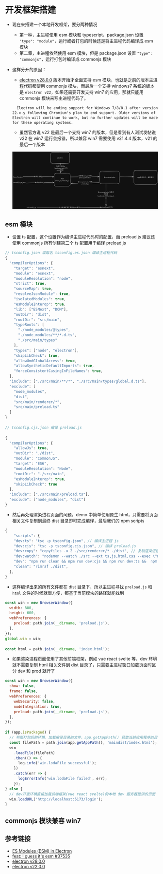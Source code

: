 # 开发框架搭建

- 现在来搭建一个本地开发框架，要分两种情况
  - 第一种，主进程使用 esm 模块和 typescript，package.json 设置 `"type": "module"`，运行或者打包的时候还是将主进程代码编译成 esm 模块
  - 第二章，主进程依然使用 esm 模块，但是 package.json 设置 `"type": "commonjs"`，运行打包时编译成 commonjs 模块
- 这样分开的原因：

  - [electron v28.0.0](https://github.com/electron/electron/releases/tag/v28.0.0) 版本开始才全面支持 esm 模块，也就是之前的版本主进程代码都使用 commonjs 模块，而最后一个支持 windows7 系统的版本是 `electron v22`，如果还需要开发支持 win7 的应用，那就只能用 commonjs 模块来写主进程代码了。

  ```
    Electron will be ending support for Windows 7/8/8.1 after version 22.x.y following Chromium's plan to end support. Older versions of Electron will continue to work, but no further updates will be made for these operating systems.
  ```

  - 虽然官方说 v22 是最后一个支持 win7 的版本，但是看到有人测试发帖说 v22 在 win7 运行会报错，所以兼容 win7 需要使用 v21.4.4 版本，v21 的最后一个版本

  ![electron_dev](./img/electron_dev.png)

## esm 模块

- 设置 ts 配置，这个设置作为编译主进程代码时的配置，而 preload.js 建议还使用 commonjs 所有创建第二个 ts 配置用于编译 preload.js

```js
// tsconfig.json 或取名 tsconfig.es.json 编译主进程代码
{
  "compilerOptions": {
    "target": "esnext",
    "module": "esnext",
    "moduleResolution": "node",
    "strict": true,
    "sourceMap": true,
    "resolveJsonModule": true,
    "isolatedModules": true,
    "esModuleInterop": true,
    "lib": ["ESNext", "DOM"],
    "outDir": "dist",
    "rootDir": "src/main",
    "typeRoots": [
      "./node_modules/@types",
      "./node_modules/**/*.d.ts",
      "./src/main/types"
    ],
    "types": ["node", "electron"],
    "skipLibCheck": true,
    "allowUmdGlobalAccess": true,
    "allowSyntheticDefaultImports": true,
    "forceConsistentCasingInFileNames": true,
  },
  "include": ["./src/main/**/*", "./src/main/types/global.d.ts"],
  "exclude": [
    "node_modules",
    "dist",
    "src/main/renderer/*",
    "src/main/preload.ts"
  ]
}

// tsconfig.cjs.json 编译 preload.js

{
  "compilerOptions": {
    "allowJs": true,
    "outDir": "./dist",
    "module": "CommonJS",
    "target": "ES6",
    "moduleResolution": "Node",
    "rootDir": "./src/main",
    "esModuleInterop": true,
    "skipLibCheck": true
  },
  "include": ["./src/main/preload.ts"],
  "exclude": ["node_modules", "dist"]
}

```

- 然后再处理渲染进程页面的问题，demo 中简单使用原生 html，只需要将页面相关文件复制到最终 dist 目录即可完成编译，最后我们的 npm scripts

```js
{
    "scripts": {
    "dev:ts": "tsc -p tsconfig.json", // 编译主进程 js
    "dev:cjs": "tsc -p tsconfig.cjs.json", // 编译 preload.js
    "dev:copy": "copyfiles -u 2 ./src/renderer/* ./dist", // 复制渲染进程页面到 dist
    "dev:watch": "nodemon --watch ./src --ext ts,js,html,css --exec \"npm run dev\"", // 监测代码变化重新编译启动
    "dev": "npm run clean && npm run dev:cjs && npm run dev:ts &&  npm run dev:copy && electron .", // 启动本地dev环境
    "clean": "rimraf ./dist",
  },
}

```

- 这样编译出来的所有文件都在 dist 目录下，所以主进程寻找 `preload.js` 和 `html` 文件的时候就很方便，都基于当前模块的路径就能找到

```js
const win = new BrowserWindow({
  width: 800,
  height: 600,
  webPreferences: {
    preload: path.join(__dirname, 'preload.js'),
  },
});
global.win = win;

const html = path.join(__dirname, 'index.html');
```

- 如果渲染进程页面使用了其他前端框架，例如 vue react svelte 等，dev 环境就不需要复制 html 相关文件到 dist 目录了，只需要主进程窗口加载页面时区分 dev 和 prod 就行了

```js
const win = new BrowserWindow({
  show: false,
  frame: false,
  webPreferences: {
    webSecurity: false,
    nodeIntegration: true,
    preload: path.join(__dirname, 'preload.js'),
  },
});

if (app.isPackaged) {
  // 判断打包后的环境，加载编译目录的文件，app.getAppPath() 获取当前应用程序的目录，获取到的目录就是 `你的安装目录/resources/app.asar`
  const filePath = path.join(app.getAppPath(), 'maindist/index.html');
  win
    .loadFile(filePath)
    .then(() => {
      log.info('win.lodaFile successful');
    })
    .catch(err => {
      logErrorInfo('win.lodaFile failed', err);
    });
} else {
  // dev开发环境直接加载前端框架(vue react svelte)的本地 dev 服务器提供的页面
  win.loadURL('http://localhost:5173/login');
}
```

## commonjs 模块兼容 win7

## 参考链接

- [ES Modules (ESM) in Electron](https://www.electronjs.org/docs/latest/tutorial/esm)
- [feat: I guess it's esm #37535](https://github.com/electron/electron/pull/37535)
- [electron v28.0.0](https://github.com/electron/electron/releases/tag/v28.0.0)
- [electron v22.0.0](https://github.com/electron/electron/releases/tag/v22.0.0)
